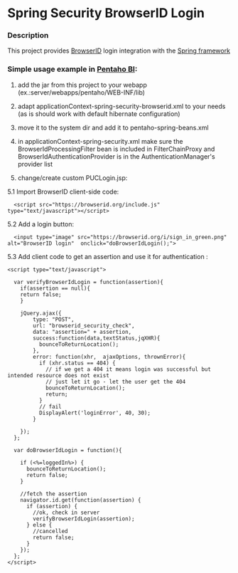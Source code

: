 Spring Security BrowserID Login
===============================

### Description

This project provides [BrowserID](http://browserid.org) login integration with the [Spring framework](http://www.springsource.org)

### Simple usage example in [Pentaho BI](http://community.pentaho.com):

1. add the jar from this project to your webapp (ex.:server/webapps/pentaho/WEB-INF/lib)

2. adapt applicationContext-spring-security-browserid.xml to your needs (as is should work with default hibernate configuration)

3. move it to the system dir and add it to pentaho-spring-beans.xml

4. in applicationContext-spring-security.xml make sure the BrowserIdProcessingFilter bean is included in FilterChainProxy and BrowserIdAuthenticationProvider is in the AuthenticationManager's provider list

5. change/create custom PUCLogin.jsp:

5.1 Import BrowserID client-side code:

      <script src="https://browserid.org/include.js" type="text/javascript"></script>

5.2 Add a login button:

      <input type="image" src="https://browserid.org/i/sign_in_green.png" alt="BrowserID login"  onclick="doBrowserIdLogin();">

5.3 Add client code to get an assertion and use it for authentication :

    <script type="text/javascript">

      var verifyBrowserIdLogin = function(assertion){
        if(assertion == null){
        return false;
        }
        
        jQuery.ajax({
            type: "POST",
            url: "browserid_security_check",
            data: "assertion=" + assertion,
            success:function(data,textStatus,jqXHR){
              bounceToReturnLocation();
            },
            error: function(xhr,  ajaxOptions, thrownError){
              if (xhr.status == 404) {
                // if we get a 404 it means login was successful but intended resource does not exist
                // just let it go - let the user get the 404
                bounceToReturnLocation();
                return;
              }
              // fail
              DisplayAlert('loginError', 40, 30);
            }
            
        });
      };

      var doBrowserIdLogin = function(){

        if (<%=loggedIn%>) {
          bounceToReturnLocation();
          return false;
        }
        
        //fetch the assertion
        navigator.id.get(function(assertion) {
          if (assertion) {
            //ok, check in server  
            verifyBrowserIdLogin(assertion);
          } else {
            //cancelled
            return false;
          }
        });
      };
    </script>